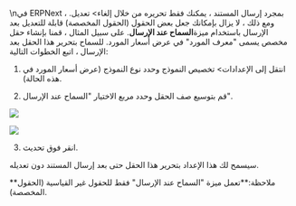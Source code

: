 \nفي ERPNext ، بمجرد إرسال المستند ، يمكنك فقط تحريره من خلال إلغاء> تعديل. ومع ذلك ، لا يزال بإمكانك جعل بعض الحقول (الحقول المخصصة) قابلة للتعديل بعد الإرسال باستخدام ميزة**السماح عند الإرسال**. على سبيل المثال ، قمنا بإنشاء حقل مخصص يسمى "معرف المورد" في عرض أسعار المورد. للسماح بتحرير هذا الحقل بعد الإرسال ، اتبع الخطوات التالية:

1) انتقل إلى الإعدادات> تخصيص النموذج وحدد نوع النموذج (عرض أسعار المورد في هذه الحالة).

2) قم بتوسيع صف الحقل وحدد مربع الاختيار "السماح عند الإرسال".

![](https://docs.erpnext.com/files/hyYfSoc.png)

![](https://docs.erpnext.com/files/dp37Dab.png)

3) انقر فوق تحديث.

سيسمح لك هذا الإعداد بتحرير هذا الحقل حتى بعد إرسال المستند دون تعديله.

**ملاحظة:**تعمل ميزة "السماح عند الإرسال" فقط للحقول غير القياسية (الحقول المخصصة).